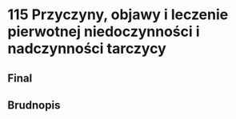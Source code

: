 # 115 Przyczyny, objawy i leczenie pierwotnej niedoczynności i nadczynności tarczycy

## Final

## Brudnopis


